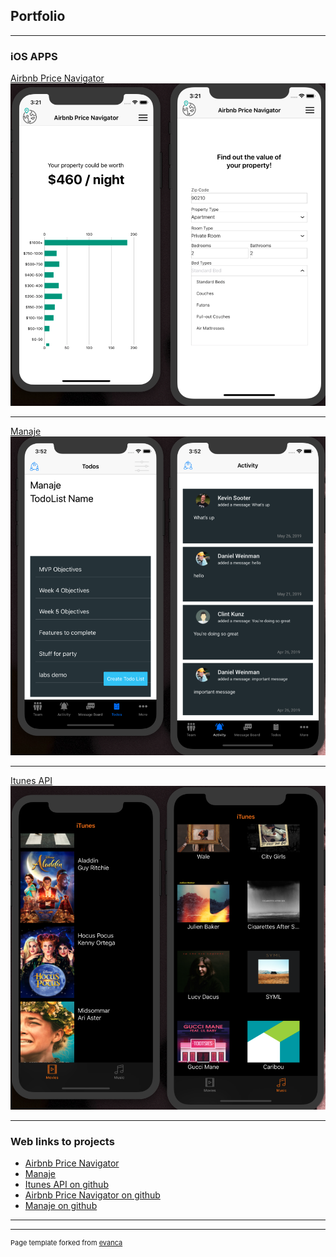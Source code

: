 ## Portfolio

---

### iOS APPS 

[Airbnb Price Navigator](/sample_page)
<img src="price-nav.png?raw=true"/>

---
[Manaje](/pdf/sample_presentation.pdf)
<img src="images/manaje.png?raw=true"/>

---
[Itunes API](http://example.com/)
<img src="images/itunes.png?raw=true"/>

---

### Web links to projects 

- [Airbnb Price Navigator](https://pricenavigator.netlify.com/)
- [Manaje](https://manaje-refactor.netlify.com/)
- [Itunes API on github](https://github.com/iyinraphael/Simple-iTunes-media-App/)
- [Airbnb Price Navigator on github](https://github.com/iyinraphael/Airbnb-Price-Navigator/)
- [Manaje on github](https://github.com/labs11-teamhome3/labs11-teamhome3iOS/)

---




---
<p style="font-size:11px">Page template forked from <a href="https://github.com/evanca/quick-portfolio">evanca</a></p>
<!-- Remove above link if you don't want to attibute -->
